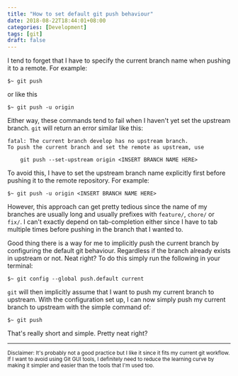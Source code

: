 ```yaml
---
title: "How to set default git push behaviour"
date: 2018-08-22T18:44:01+08:00
categories: [Development]
tags: [git]
draft: false
---
```


I tend to forget that I have to specify the current branch name when pushing it to a remote.
For example:

```
$~ git push
```

or like this

```
$~ git push -u origin
```

Either way, these commands tend to fail when I haven't yet set the upstream branch. 
`git` will return an error similar like this:

```
fatal: The current branch develop has no upstream branch.
To push the current branch and set the remote as upstream, use

    git push --set-upstream origin <INSERT BRANCH NAME HERE>
```

To avoid this, I have to set the upstream branch name explicitly first before pushing it
to the remote repository. For example:

```
$~ git push -u origin <INSERT BRANCH NAME HERE>
```

However, this approach can get pretty tedious since the name of my branches are usually long and usually prefixes with
`feature/`, `chore/` or `fix/`. I can't exactly depend on tab-completion either since I have to tab multiple times before pushing in the branch that I wanted to.

Good thing there is a way for me to implicitly push the current branch by configuring the default git behaviour.
Regardless if the branch already exists in upstream or not. Neat right? To do this simply run the following in your terminal:

```
$~ git config --global push.default current
```

`git` will then implicitly assume that I want to push my current branch to upstream. With the configuration set up, I can now simply push my current branch to upstream with the simple command of:

```
$~ git push
```

That's really short and simple. Pretty neat right?

---

<small>
Disclaimer: It's probably not a good practice but I like it since it fits my current git workflow. If I want to avoid using Git GUI tools, I definitely need to reduce the learning curve by making it simpler and easier than the tools that I'm used too.
</small>